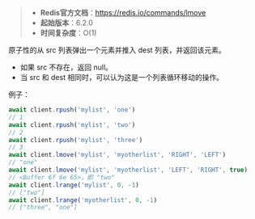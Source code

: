 > - **Redis官方文档**：https://redis.io/commands/lmove
> - **起始版本**：6.2.0
> - **时间复杂度**：O(1)

原子性的从 src 列表弹出一个元素并推入 dest 列表，并返回该元素。

- 如果 src 不存在，返回 null。
- 当 src 和 dest 相同时，可以认为这是一个列表循环移动的操作。

例子：

```typescript
await client.rpush('mylist', 'one')
// 1
await client.rpush('mylist', 'two')
// 2
await client.rpush('mylist', 'three')
// 3
await client.lmove('mylist', 'myotherlist', 'RIGHT', 'LEFT')
// "one"
await client.lmove('mylist', 'myotherlist', 'LEFT', 'RIGHT', true)
// <Buffer 6f 6e 65>，即 "two"
await client.lrange('mylist', 0, -1)
// ["two"]
await client.lrange('myotherlist', 0, -1)
// ["three", "one"]
```
